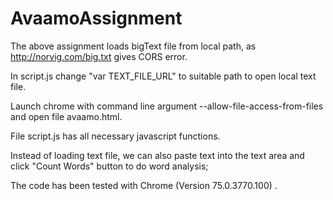 # AvaamoAssignment

The above assignment loads bigText file from local path, as http://norvig.com/big.txt gives CORS error.

In script.js change "var TEXT_FILE_URL" to suitable path to open local text file. 

Launch chrome with command line argument --allow-file-access-from-files and open file avaamo.html.

File script.js has all necessary javascript functions.

Instead of loading text file, we can also paste text into the text area and click "Count Words" button to do word analysis; 

The code has been tested with Chrome (Version 75.0.3770.100) .
